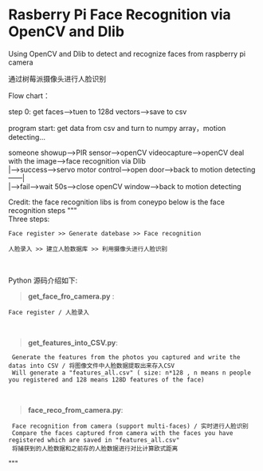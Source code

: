 # Rasberry Pi Face Recognition via OpenCV and Dlib

Using OpenCV and Dlib to detect and recognize faces from raspberry pi camera

通过树莓派摄像头进行人脸识别

Flow chart：

step 0: get faces——>tuen to 128d vectors——>save to csv

program start: get data from csv and turn to numpy array，motion detecting...

someone showup——>PIR sensor——>openCV videocapture——>openCV deal with the image——>face recognition via Dlib  
  |——>success——>servo motor control——>open door——>back to motion detecting  
——|  
  |——>fail——>wait 50s——>close openCV window——>back to motion detecting  


Credit: the face recognition libs is from coneypo
below is the face recognition steps
"""
<br>
Three steps:
	
	Face register >> Generate datebase >> Face recognition

  	人脸录入 >> 建立人脸数据库 >> 利用摄像头进行人脸识别

<br>

Python 源码介绍如下:

>**get\_face\_fro\_camera.py** : 
	
	Face register / 人脸录入
<br>

>**get\_features\_into\_CSV.py**: 
	
	 Generate the features from the photos you captured and write the datas into CSV / 将图像文件中人脸数据提取出来存入CSV
 	 Will generate a "features_all.csv" ( size: n*128 , n means n people you registered and 128 means 128D features of the face)
<br>

>**face\_reco\_from\_camera.py**: 
	
	 Face recognition from camera (support multi-faces) / 实时进行人脸识别
  	 Compare the faces captured from camera with the faces you have registered which are saved in "features_all.csv"
  	 将捕获到的人脸数据和之前存的人脸数据进行对比计算欧式距离

"""

